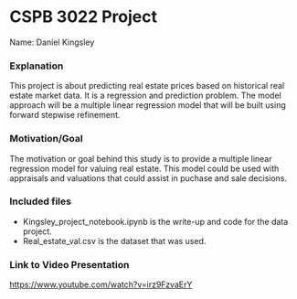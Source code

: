 # CSPB 3022 Project
Name: Daniel Kingsley

### Explanation
This project is about predicting real estate prices based on historical real estate market data. It is a regression and prediction problem. The model approach will be a multiple linear regression model that will be built using forward stepwise refinement.

### Motivation/Goal
The motivation or goal behind this study is to provide a multiple linear regression model for valuing real estate. This model could be used with appraisals and valuations that could assist in puchase and sale decisions. 

### Included files
- Kingsley_project_notebook.ipynb is the write-up and code for the data project. 
- Real_estate_val.csv is the dataset that was used. 

### Link to Video Presentation
https://www.youtube.com/watch?v=irz9FzvaErY